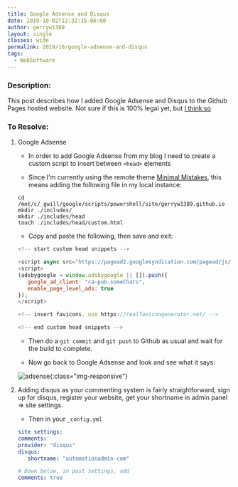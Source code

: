 ```yaml
---
title: Google Adsense and Disqus
date: 2019-10-02T12:32:15-06:00
author: gerryw1389
layout: single
classes: wide
permalink: 2019/10/google-adsense-and-disqus
tags:
  - WebSoftware
---
```

<!--more-->

### Description:

This post describes how I added Google Adsense and Disqus to the Github Pages hosted website. Not sure if this is 100% legal yet, but [I think so](https://webapps.stackexchange.com/questions/56898/am-i-allowed-to-host-a-commerical-website-on-github-pages)

### To Resolve:

1. Google Adsense

   - In order to add Google Adsense from my blog I need to create a custom script to insert between `<head>` elements

   - Since I'm currently using the remote theme [Minimal Mistakes](https://github.com/mmistakes/minimal-mistakes), this means adding the following file in my local instance:

   ```shell
   cd /mnt/c/_gwill/google/scripts/powershell/site/gerryw1389.github.io
   mkdir ./includes/
   mkdir ./includes/head
   touch ./includes/head/custom.html
   ```

   - Copy and paste the following, then save and exit:

   ```javascript
   <!-- start custom head snippets -->

   <script async src="https://pagead2.googlesyndication.com/pagead/js/adsbygoogle.js"></script>
   <script>
   (adsbygoogle = window.adsbygoogle || []).push({
      google_ad_client: "ca-pub-someChars",
      enable_page_level_ads: true
   });
   </script>

   <!-- insert favicons. use https://realfavicongenerator.net/ -->

   <!-- end custom head snippets -->
   ```

   - Then do a `git commit` and `git push` to Github as usual and wait for the build to complete.

   - Now go back to Google Adsense and look and see what it says:

   ![adsense](https://automationadmin.com/assets/images/uploads/2019/06/adsense.png){:class="img-responsive"}

2. Adding disqus as your commenting system is fairly straightforward, sign up for disqus, register your website, get your shortname in admin panel => site settings.

   - Then in your `_config.yml`

   ```yaml
   site settings:
   comments:
   provider: "disqus"
   disqus:
      shortname: "automationadmin-com"

   # Down below, in post settings, add
   comments: true
   ```
